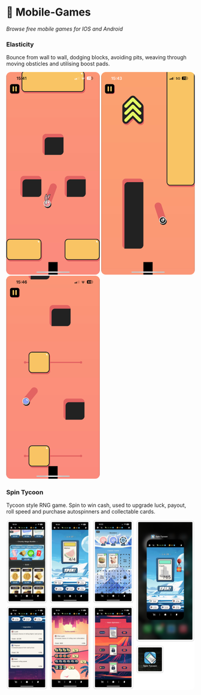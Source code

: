 # 📱 Mobile-Games
<i>Browse free mobile games for IOS and Android</i>

### Elasticity
Bounce from wall to wall, dodging blocks, avoiding pits, weaving through moving obsticles and utilising boost pads.

<p align="left">
  <img src="Mobile%20Games%20Assets/Screenshot1.png" alt="Elasticity Screenshot" style="border-radius: 12px; width: 250px;">
  
  <img src="Mobile%20Games%20Assets/Screenshot2.png" alt="Elasticity Screenshot" style="border-radius: 12px; width: 250px;">
  
  <img src="Mobile%20Games%20Assets/Screenshot3.png" alt="Elasticity Screenshot" style="border-radius: 12px; width: 250px;">
</p>

### Spin Tycoon
Tycoon style RNG game. Spin to win cash, used to upgrade luck, payout, roll speed and purchase autospinners and collectable cards.

<img src="Mobile%20Games%20Assets/Design.png" alt="Spin Tycoon Design" style="border-radius: 12px; width: 1000px;">
